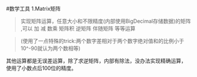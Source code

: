 #数学工具
1.Matrix矩阵
>实现矩阵运算，任意大小和不限精度(内部使用BigDecimal存储数据)的矩阵
,可以 加 减 数乘 矩阵积 逆矩阵 伴随矩阵 等等运算

>(使用了一点特殊的trick:两个数字差相对于两个数字绝对值和的比例小于10^-90就认为两个数相等)
 
 其他运算都是无误差运算，除了求逆矩阵，内部有除法，没办法实现精确运算，
 使用了小数点后100位的精度。